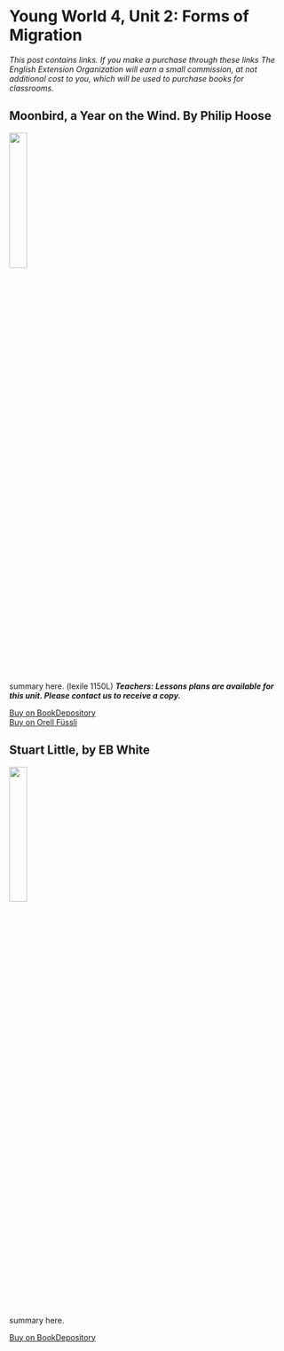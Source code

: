 # Young World 4, Unit 2: Forms of Migration

*This post contains links. If you make a purchase through these links The English Extension Organization will earn a small commission, at not additional cost to you, which will be used to purchase books for classrooms.*



## Moonbird, a Year on the Wind. By Philip Hoose

<img src="https://imgur.com/0oemAkn.png" width="25%" />

summary here. (lexile 1150L)
***Teachers: Lessons plans are available for this unit.  Please contact us to receive a copy.***

<a href="https://www.bookdepository.com/Moonbird-Phillip-Hoose/9780374304683?ref=grid-view&qid=1665929598174&sr=1-1" rel="nofollow"> Buy on BookDepository</a>  
<a href="https://www.orellfuessli.ch/shop/home/artikeldetails/A1018908390" rel="nofollow">Buy on Orell Füssli</a>


## Stuart Little, by EB White

<img src="https://imgur.com/iIhYxmk.png" width="25%" />

summary here.

<a href="https://www.bookdepository.com/Stuart-Little-E-B-White/9780064400565?ref=grid-view&qid=1665929853040&sr=1-1" rel="nofollow"> Buy on BookDepository</a>
<!--stackedit_data:
eyJoaXN0b3J5IjpbMTQwMzg5NzY3MSwtMTMzNDE4MjU3MSwxOD
M5NjY4MTUzXX0=
-->